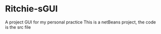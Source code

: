 # Ritchie-sGUI

A project GUI for my personal practice
This is a netBeans project, the code is the src file
